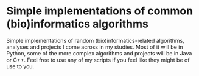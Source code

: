 # Simple implementations of common (bio)informatics algorithms

Simple implementations of random (bio)informatics-related algorithms, analyses and projects I come across in my studies.
Most of it will be in Python, some of the more complex algorithms and projects will be in Java or C++.
Feel free to use any of my scripts if you feel like they might be of use to you.